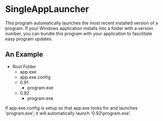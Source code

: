 SingleAppLauncher
=================
This program automatically launches the most recent installed version of a program. If your Windows application installs into a folder with a version number, you can bundle this program with your application to fascilitate easy program updates.

An Example
----------
- Root Folder
    - app.exe
    - app.exe.config
    - 0.91
        - program.exe
    - 0.92
        - program.exe

If app.exe.config is setup so that app.exe looks for and launches 'program.exe', it will automatically launch '0.92\program.exe'.
